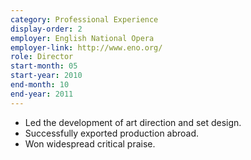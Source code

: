 ```yaml
---
category: Professional Experience
display-order: 2
employer: English National Opera
employer-link: http://www.eno.org/
role: Director
start-month: 05
start-year: 2010
end-month: 10
end-year: 2011
---
```

- Led the development of art direction and set design.
- Successfully exported production abroad.
- Won widespread critical praise.
